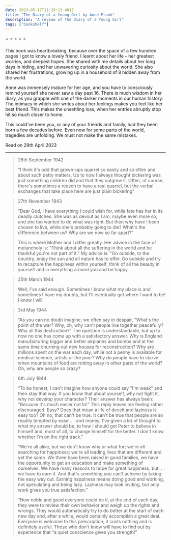 ```yaml
---    
date: 2023-05-17T11:29:13.401Z
title: "The Diary of a Young Girl by Anne Frank"
description: "A review of The Diary of a Young Girl"
tags: ["bookshelf"]
---   
```

⭐ ⭐ ⭐ ⭐ ⭐ 

This book was heartbreaking, because over the space of a few hundred pages I got to know a lovely friend. I learnt about her life – her greatest worries, and deepest hopes. She shared with me details about her long days in hiding, and her unwavering curiosity about the world. She also shared her frustrations, growing up in a household of 8 hidden away from the world.

Anne was immensely mature for her age, and you have to consciously remind yourself she never saw a day past 16. There is much wisdom in her diary, as you grapple with one of the darker moments in our human history. The intimacy in which she writes about her feelings makes you feel like her best friend. This makes the unsettling loss, when her entries abruptly stop hit so much closer to home.

This could've been you, or any of your friends and family, had they been born a few decades before. Even now for some parts of the world, tragedies are unfolding. We must not make the same mistakes.

Read on 29th April 2023

---
>28th September 1942
>
>“I think it's odd that grown-ups quarrel so easily and so often and about such petty matters. Up to now I always thought bickering was just something children did and that they outgrew it. Often, of course, there's sometimes a reason to have a real quarrel, but the verbal exchanges that take place here are just plain bickering”


> 27th November 1943
>
> “Dear God, I have everything I could wish for, while fate has her in its deadly clutches. She was as devout as I am, maybe even more so, and she too wanted to do what was right. But then why have I been chosen to live, while she's probably going to die? What's the difference between us? Why are we now so far apart?”
>
> This is where Mother and I differ greatly. Her advice in the face of melancholy is: "Think about all the suffering in the world and be thankful you're not part of it." My advice is: "Go outside, to the country, enjoy the sun and all nature has to offer. Go outside and try to recapture the happiness within yourself; think of all the beauty in yourself and in everything around you and be happy

> 25th March 1944
>
> Well, I've said enough. Sometimes I know what my place is and sometimes I have my doubts, but I'll eventually get where I want to be! I know I will!

> 3rd May 1944
>
> “As you can no doubt imagine, we often say in despair, "What's the point of the war? Why, oh, why can't people live together peacefully? Why all this destruction?” The question is understandable, but up to now no one has come up with a satisfactory answer. Why is England manufacturing bigger and better airplanes and bombs and at the same time churning out new houses for reconstruction? Why are millions spent on the war each day, while not a penny is available for medical science, artists or the poor? Why do people have to starve when mountains of food are rotting away in other parts of the world? Oh, why are people so crazy? 


>6th July 1944
>
> “To be honest, I can't imagine how anyone could say "I'm weak" and then stay that way. If you know that about yourself, why not fight it, why not develop your character? Their answer has always been: "Because it's much easier not to!" This reply leaves me feeling rather discouraged. Easy? Does that mean a life of deceit and laziness is easy too? Oh no, that can't be true. It can't be true that people are so readily tempted by ease. . . and money. I've given a lot of thought to what my answer should be, to how I should get Peter to believe in himself and, most of all, to change himself for the better. I don't know whether I'm on the right track.”
>
> “We're all alive, but we don't know why or what for; we're all searching for happiness; we're all leading lives that are different and yet the same. We three have been raised in good families, we have the opportunity to get an education and make something of ourselves. We have many reasons to hope for great happiness, but. . . we have to earn it. And that's something you can't achieve by taking the easy way out. Earning happiness means doing good and working, not speculating and being lazy. Laziness may look inviting, but only work gives you true satisfaction.”
>   
> “How noble and good everyone could be if, at the end of each day, they were to review their own behavior and weigh up the rights and wrongs. They would automatically try to do better at the start of each new day and, after a while, would certainly accomplish a great deal. Everyone is welcome to this prescription; it costs nothing and is definitely useful. Those who don't know will have to find out by experience that "a quiet conscience gives you strength!”
